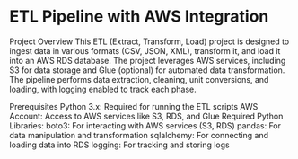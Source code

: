 # ETL Pipeline with AWS Integration

Project Overview
This ETL (Extract, Transform, Load) project is designed to ingest data in various formats (CSV, JSON, XML), transform it, and load it into an AWS RDS database. The project leverages AWS services, including S3 for data storage and Glue (optional) for automated data transformation. The pipeline performs data extraction, cleaning, unit conversions, and loading, with logging enabled to track each phase.

Prerequisites
Python 3.x: Required for running the ETL scripts
AWS Account: Access to AWS services like S3, RDS, and Glue
Required Python Libraries:
boto3: For interacting with AWS services (S3, RDS)
pandas: For data manipulation and transformation
sqlalchemy: For connecting and loading data into RDS
logging: For tracking and storing logs
